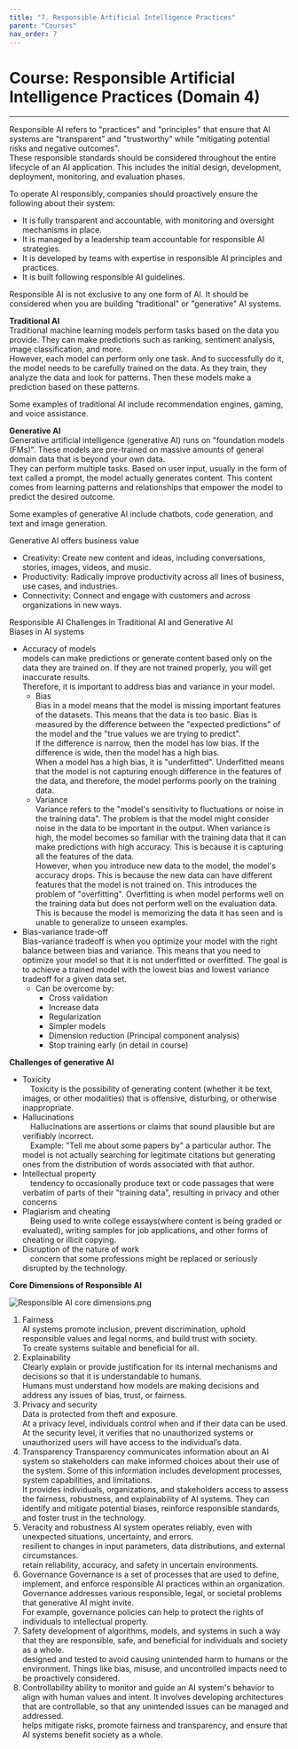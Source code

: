 ```yaml
---
title: "7. Responsible Artificial Intelligence Practices"
parent: "Courses"
nav_order: 7
---
```


# Course: Responsible Artificial Intelligence Practices (Domain 4)

---

Responsible AI refers to "practices" and "principles" that ensure that AI systems are "transparent" and "trustworthy" while "mitigating potential risks and negative outcomes".  
These responsible standards should be considered throughout the entire lifecycle of an AI application. This includes the initial design, development, deployment, monitoring, and evaluation phases.  

To operate AI responsibly, companies should proactively ensure the following about their system:  
  - It is fully transparent and accountable, with monitoring and oversight mechanisms in place.
  - It is managed by a leadership team accountable for responsible AI strategies.
  - It is developed by teams with expertise in responsible AI principles and practices.
  - It is built following responsible AI guidelines.

Responsible AI is not exclusive to any one form of AI. It should be considered when you are building "traditional" or "generative" AI systems.

**Traditional AI**  
  Traditional machine learning models perform tasks based on the data you provide. They can make predictions such as ranking, sentiment analysis, image classification, and more.  
  However, each model can perform only one task. And to successfully do it, the model needs to be carefully trained on the data. As they train, they analyze the data and look for patterns. Then these models make a prediction based on these patterns.  

  Some examples of traditional AI include recommendation engines, gaming, and voice assistance.  

**Generative AI**  
  Generative artificial intelligence (generative AI) runs on "foundation models (FMs)". These models are pre-trained on massive amounts of general domain data that is beyond your own data.  
  They can perform multiple tasks. Based on user input, usually in the form of text called a prompt, the model actually generates content. This content comes from learning patterns and relationships that empower the model to predict the desired outcome.  

  Some examples of generative AI include chatbots, code generation, and text and image generation.  

Generative AI offers business value
  - Creativity: Create new content and ideas, including conversations, stories, images, videos, and music.
  - Productivity: Radically improve productivity across all lines of business, use cases, and industries.
  - Connectivity: Connect and engage with customers and across organizations in new ways.


Responsible AI Challenges in Traditional AI and Generative AI  
Biases in AI systems  
- Accuracy of models  
    models can make predictions or generate content based only on the data they are trained on. If they are not trained properly, you will get inaccurate results.  
    Therefore, it is important to address bias and variance in your model.  
    - Bias  
      Bias in a model means that the model is missing important features of the datasets. This means that the data is too basic. Bias is measured by the difference between the "expected predictions" of the model and the "true values we are trying to predict".  
      If the difference is narrow, then the model has low bias. If the difference is wide, then the model has a high bias.  
      When a model has a high bias, it is "underfitted". Underfitted means that the model is not capturing enough difference in the features of the data, and therefore, the model performs poorly on the training data.  
    - Variance  
      Variance refers to the "model's sensitivity to fluctuations or noise in the training data". The problem is that the model might consider noise in the data to be important in the output. When variance is high, the model becomes so familiar with the training data that it can make predictions with high accuracy. This is because it is capturing all the features of the data.  
      However, when you introduce new data to the model, the model's accuracy drops. This is because the new data can have different features that the model is not trained on. This introduces the problem of "overfitting". Overfitting is when model performs well on the training data but does not perform well on the evaluation data. This is because the model is memorizing the data it has seen and is unable to generalize to unseen examples.  
- Bias-variance trade-off  
    Bias-variance tradeoff is when you optimize your model with the right balance between bias and variance. This means that you need to optimize your model so that it is not underfitted or overfitted. The goal is to achieve a trained model with the lowest bias and lowest variance tradeoff for a given data set.  
    - Can be overcome by:  
      - Cross validation
      - Increase data
      - Regularization
      - Simpler models
      - Dimension reduction (Principal component analysis)
      - Stop training early
      (in detail in course)  

**Challenges of generative AI**
- Toxicity  
 Toxicity is the possibility of generating content (whether it be text, images, or other modalities) that is offensive, disturbing, or otherwise inappropriate.  
- Hallucinations  
 Hallucinations are assertions or claims that sound plausible but are verifiably incorrect.  
 Example: "Tell me about some papers by" a particular author. The model is not actually searching for legitimate citations but generating ones from the distribution of words associated with that author.  
- Intellectual property  
 tendency to occasionally produce text or code passages that were verbatim of parts of their "training data", resulting in privacy and other concerns  
- Plagiarism and cheating  
 Being used to write college essays(where content is being graded or evaluated), writing samples for job applications, and other forms of cheating or illicit copying.  
- Disruption of the nature of work  
 concern that some professions might be replaced or seriously disrupted by the technology.  

**Core Dimensions of Responsible AI**

![Responsible AI core dimensions.png]({{site.baseurl}}/assets/images/Responsible%20AI%20core%20dimensions.png)

1. Fairness  
    AI systems promote inclusion, prevent discrimination, uphold responsible values and legal norms, and build trust with society.  
    To create systems suitable and beneficial for all.  
2. Explainability  
    Clearly explain or provide justification for its internal mechanisms and decisions so that it is understandable to humans.  
    Humans must understand how models are making decisions and address any issues of bias, trust, or fairness.
3. Privacy and security  
    Data is protected from theft and exposure.  
    At a privacy level, individuals control when and if their data can be used.  
    At the security level, it verifies that no unauthorized systems or unauthorized users will have access to the individual’s data.  
4. Transparency
    Transparency communicates information about an AI system so stakeholders can make informed choices about their use of the system. Some of this information includes development processes, system capabilities, and limitations.  
    It provides individuals, organizations, and stakeholders access to assess the fairness, robustness, and explainability of AI systems. They can identify and mitigate potential biases, reinforce responsible standards, and foster trust in the technology.  
5. Veracity and robustness
    AI system operates reliably, even with unexpected situations, uncertainty, and errors.  
    resilient to changes in input parameters, data distributions, and external circumstances.  
    retain reliability, accuracy, and safety in uncertain environments.  
6. Governance
    Governance is a set of processes that are used to define, implement, and enforce responsible AI practices within an organization.  
    Governance addresses various responsible, legal, or societal problems that generative AI might invite.  
    For example, governance policies can help to protect the rights of individuals to intellectual property.  
7. Safety
    development of algorithms, models, and systems in such a way that they are responsible, safe, and beneficial for individuals and society as a whole.  
    designed and tested to avoid causing unintended harm to humans or the environment. Things like bias, misuse, and uncontrolled impacts need to be proactively considered.  
8. Controllability
    ability to monitor and guide an AI system's behavior to align with human values and intent. It involves developing architectures that are controllable, so that any unintended issues can be managed and addressed.  
    helps mitigate risks, promote fairness and transparency, and ensure that AI systems benefit society as a whole. 


